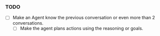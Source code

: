 ### TODO 
- [ ] Make an Agent know the previous conversation or even more than 2 conversations.
  - [ ] Make the agent plans actions using the reasoning or goals.